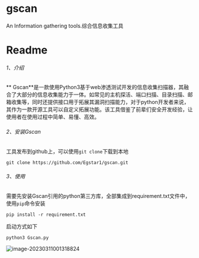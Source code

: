 # gscan
An Information gathering tools.综合信息收集工具
# Readme

###### 1、介绍

** Gscan**是一款使用Python3基于web渗透测试开发的信息收集扫描器，其融合了大部分的信息收集能力于一体。如常见的主机探活、端口扫描、目录扫描、邮箱收集等，同时还提供接口用于拓展其漏洞扫描能力，对于python开发者来说，其作为一款开源工具可以自定义拓展功能。该工具借鉴了前辈们安全开发经验，让使用者在使用过程中简单、易懂、高效。

###### 2、安装Gscan

工具发布到github上，可以使用`git clone`下载到本地

```
git clone https://github.com/Egstar1/gscan.git
```

###### 3、使用

需要先安装Gscan引用的python第三方库，全部集成到requirement.txt文件中，使用`pip`命令安装

```
pip install -r requirement.txt
```

启动方式如下

```
python3 Gscan.py
```

![image-20230311001318824](https://user-images.githubusercontent.com/71976870/224372177-befa9ebd-19bf-4688-9ac3-2085021a4c55.png)

